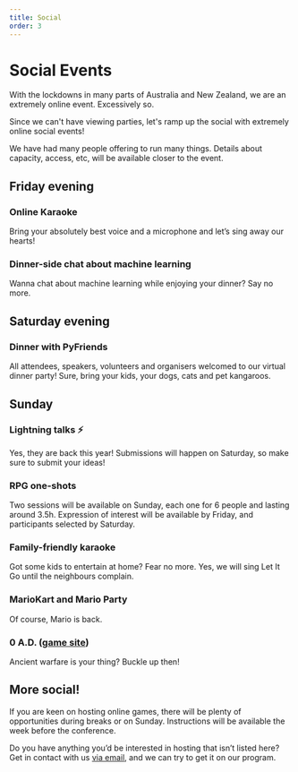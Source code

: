 ```yaml
---
title: Social
order: 3
---
```


# Social Events

With the lockdowns in many parts of Australia and New Zealand, we are an extremely online event. Excessively so.

Since we can't have viewing parties, let's ramp up the social with extremely online social events!

We have had many people offering to run many things. Details about capacity, access, etc, will be available closer to the event. 

## Friday evening

### Online Karaoke

Bring your absolutely best voice and a microphone and let’s sing away our hearts!


### Dinner-side chat about machine learning 

Wanna chat about machine learning while enjoying your dinner? Say no more. 

## Saturday evening

### Dinner with PyFriends

All attendees, speakers, volunteers and organisers welcomed to our virtual dinner party! Sure, bring your kids, your dogs, cats and pet kangaroos. 

## Sunday

### Lightning talks ⚡️

Yes, they are back this year! Submissions will happen on Saturday, so make sure to submit your ideas! 

### RPG one-shots

Two sessions will be available on Sunday, each one for 6 people and lasting around 3.5h. Expression of interest will be available by Friday, and participants selected by Saturday. 

### Family-friendly karaoke

Got some kids to entertain at home? Fear no more. Yes, we will sing Let It Go until the neighbours complain. 

### MarioKart and Mario Party

Of course, Mario is back. 

### 0 A.D. ([game site](https://play0ad.com/))

Ancient warfare is your thing? Buckle up then!

## More social!

If you are keen on hosting online games, there will be plenty of opportunities during breaks or on Sunday. Instructions will be available the week before the conference. 

Do you have anything you’d be interested in hosting that isn’t listed here? Get in contact with us [via email](mailto:contact@pycon.org.au), and we can try to get it on our program. 